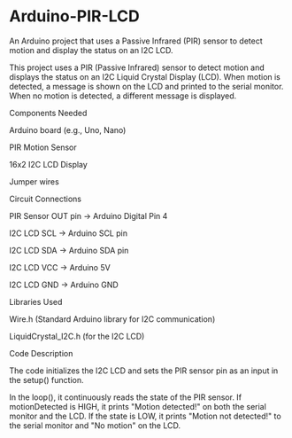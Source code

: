 # Arduino-PIR-LCD
An Arduino project that uses a Passive Infrared (PIR) sensor to detect motion and display the status on an I2C LCD. 

This project uses a PIR (Passive Infrared) sensor to detect motion and displays the status on an I2C Liquid Crystal Display (LCD). When motion is detected, a message is shown on the LCD and printed to the serial monitor. When no motion is detected, a different message is displayed.

Components Needed

Arduino board (e.g., Uno, Nano)

PIR Motion Sensor 

16x2 I2C LCD Display 

Jumper wires



Circuit Connections

PIR Sensor OUT pin -> Arduino Digital Pin 4 

I2C LCD SCL -> Arduino SCL pin

I2C LCD SDA -> Arduino SDA pin

I2C LCD VCC -> Arduino 5V

I2C LCD GND -> Arduino GND



Libraries Used

Wire.h (Standard Arduino library for I2C communication) 

LiquidCrystal_I2C.h (for the I2C LCD) 


Code Description

The code initializes the I2C LCD and sets the PIR sensor pin as an input in the setup() function. 

In the loop(), it continuously reads the state of the PIR sensor. If motionDetected is HIGH, it prints "Motion detected!" on both the serial monitor and the LCD. If the state is LOW, it prints "Motion not detected!" to the serial monitor and "No motion" on the LCD.
